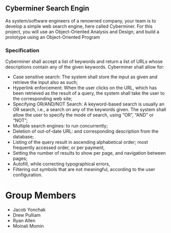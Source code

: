 ## Cyberminer Search Engin

As system/software engineers of a renowned company, your team is to develop a simple web search engine, here called Cyberminer. For this project, you will use an Object-Oriented Analysis and Design, and build a prototype using an Object-Oriented Program

### Specification

Cyberminer shall accept a list of keywords and return a list of URLs whose descriptions contain any of the given keywords.
Cyberminer shall allow for:
- Case sensitive search: The system shall store the input as given and retrieve the input also as such;
- Hyperlink enforcement: When the user clicks on the URL, which has been retrieved as the result of a query, the system shall take the user to the corresponding web site;
- Specifying OR/AND/NOT Search: A keyword-based search is usually an OR search, i.e., a search on any of the keywords given. The system shall allow the user to specify the mode of search, using “OR”, “AND” or “NOT”;
- Multiple search engines: to run concurrently;
- Deletion of out-of-date URL: and corresponding description from the database;
- Listing of the query result in ascending alphabetical order; most frequently accessed order, or per payment,
- Setting the number of results to show per page, and navigation between pages;
- Autofill, while correcting typographical errors,
- Filtering out symbols that are not meaningful, according to the user configuration.

# Group Members
- Jacob Yonchak
- Drew Pulliam
- Ryan Allen
- Moinali Momin

